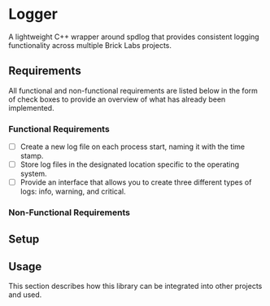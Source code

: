 # Logger

A lightweight C++ wrapper around spdlog that provides consistent logging functionality across multiple Brick Labs projects.

## Requirements
All functional and non-functional requirements are listed below in the form of check boxes to provide an overview of what has already been implemented.

### Functional Requirements
- [ ] Create a new log file on each process start, naming it with the time stamp.
- [ ] Store log files in the designated location specific to the operating system.
- [ ] Provide an interface that allows you to create three different types of logs: info, warning, and critical.

### Non-Functional Requirements

## Setup

## Usage
This section describes how this library can be integrated into other projects and used.
